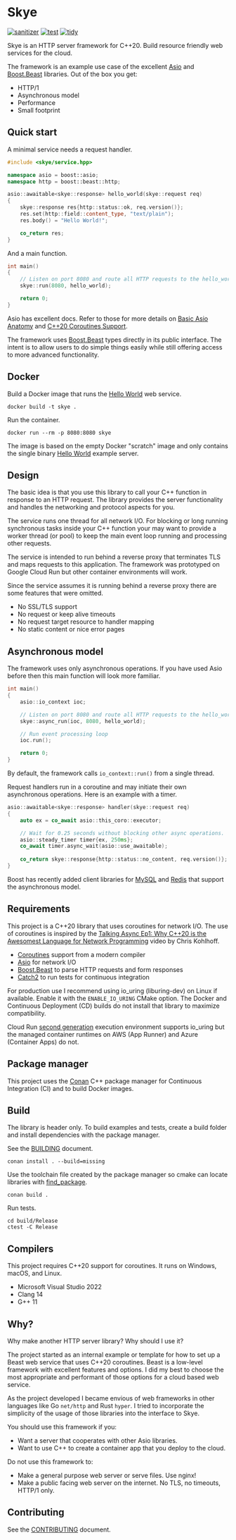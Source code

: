 # Skye

[![sanitizer](https://github.com/luketokheim/skye/actions/workflows/sanitizer.yaml/badge.svg)](https://github.com/luketokheim/skye/actions/workflows/sanitizer.yaml)
[![test](https://github.com/luketokheim/skye/actions/workflows/test.yaml/badge.svg)](https://github.com/luketokheim/skye/actions/workflows/test.yaml)
[![tidy](https://github.com/luketokheim/skye/actions/workflows/tidy.yaml/badge.svg)](https://github.com/luketokheim/skye/actions/workflows/tidy.yaml)

Skye is an HTTP server framework for C++20. Build resource friendly web services
for the cloud.

The framework is an example use case of the excellent [Asio](https://think-async.com/Asio/) and
[Boost.Beast](https://github.com/boostorg/beast) libraries. Out of the box you get:

- HTTP/1
- Asynchronous model
- Performance
- Small footprint

## Quick start

A minimal service needs a request handler.

```cpp
#include <skye/service.hpp>

namespace asio = boost::asio;
namespace http = boost::beast::http;

asio::awaitable<skye::response> hello_world(skye::request req)
{
    skye::response res{http::status::ok, req.version()};
    res.set(http::field::content_type, "text/plain");
    res.body() = "Hello World!";

    co_return res;
}
```

And a main function.

```cpp
int main()
{
    // Listen on port 8080 and route all HTTP requests to the hello_world handler
    skye::run(8080, hello_world);

    return 0;
}
```

Asio has excellent docs. Refer to those for more details on
[Basic Asio Anatomy](https://think-async.com/Asio/asio-1.26.0/doc/asio/overview/basics.html)
and [C++20 Coroutines Support](https://think-async.com/Asio/asio-1.26.0/doc/asio/overview/composition/cpp20_coroutines.html).

The framework uses [Boost.Beast](https://www.boost.org/doc/libs/release/libs/beast/doc/html/index.html)
types directly in its public interface. The intent is to allow users to do simple things easily
while still offering access to more advanced functionality.

## Docker

Build a Docker image that runs the [Hello World](examples/hello.cpp) web service.

```console
docker build -t skye .
```

Run the container.

```console
docker run --rm -p 8080:8080 skye
```

The image is based on the empty Docker "scratch" image and only contains the
single binary [Hello World](examples/hello.cpp) example server.

## Design

The basic idea is that you use this library to call your C++ function in response
to an HTTP request. The library provides the server functionality and handles the
networking and protocol aspects for you.

The service runs one thread for all network I/O. For blocking or long running
synchronous tasks inside your C++ function your may want to provide a worker
thread (or pool) to keep the main event loop running and processing other requests.

The service is intended to run behind a reverse proxy that terminates TLS and
maps requests to this application. The framework was prototyped on Google Cloud
Run but other container environments will work.

Since the service assumes it is running behind a reverse proxy there are some
features that were omitted.

- No SSL/TLS support
- No request or keep alive timeouts
- No request target resource to handler mapping
- No static content or nice error pages

## Asynchronous model

The framework uses only asynchronous operations. If you have used Asio before then
this main function will look more familiar.

```cpp
int main()
{
    asio::io_context ioc;

    // Listen on port 8080 and route all HTTP requests to the hello_world handler
    skye::async_run(ioc, 8080, hello_world);

    // Run event processing loop
    ioc.run();

    return 0;
}
```

By default, the framework calls `io_context::run()` from a single thread.

Request handlers run in a coroutine and may initiate their own asynchronous 
operations. Here is an example with a timer.

```cpp
asio::awaitable<skye::response> handler(skye::request req)
{
    auto ex = co_await asio::this_coro::executor;

    // Wait for 0.25 seconds without blocking other async operations.
    asio::steady_timer timer{ex, 250ms};
    co_await timer.async_wait(asio::use_awaitable);
    
    co_return skye::response{http::status::no_content, req.version()};
}
```

Boost has recently added client libraries for [MySQL](https://github.com/boostorg/mysql)
and [Redis](https://github.com/boostorg/redis) that support the asynchronous model.

## Requirements

This project is a C++20 library that uses coroutines for network I/O. The use
of coroutines is inspired by the [Talking Async Ep1: Why C++20 is the Awesomest
Language for Network Programming](https://youtu.be/icgnqFM-aY4) video by Chris
Kohlhoff.

- [Coroutines](https://en.cppreference.com/w/cpp/language/coroutines) support from a modern compiler
- [Asio](https://think-async.com/Asio/) for network I/O
- [Boost.Beast](https://github.com/boostorg/beast) to parse HTTP requests and form responses
- [Catch2](https://github.com/catchorg/Catch2) to run tests for continuous integration

For production use I recommend using io_uring (liburing-dev) on Linux if available. Enable it with
the `ENABLE_IO_URING` CMake option. The Docker and Continuous Deployment (CD) builds do not
install that library to maximize compatibility.

Cloud Run [second generation](https://cloud.google.com/run/docs/about-execution-environments)
execution environment supports io_uring but the managed container runtimes on
AWS (App Runner) and Azure (Container Apps) do not.

## Package manager

This project uses the [Conan](https://conan.io/) C++ package manager for
Continuous Integration (CI) and to build Docker images.

## Build

The library is header only. To build examples and tests, create a build folder
and install dependencies with the package manager.

See the [BUILDING](BUILDING.md) document.

```console
conan install . --build=missing
```

Use the toolchain file created by the package manager so cmake can locate
libraries with [find_package](https://cmake.org/cmake/help/latest/command/find_package.html).

```console
conan build .
```

Run tests.

```console
cd build/Release
ctest -C Release
```

## Compilers

This project requires C++20 support for coroutines. It runs on Windows, macOS,
and Linux.

- Microsoft Visual Studio 2022
- Clang 14
- G++ 11

## Why?

Why make another HTTP server library? Why should I use it?

The project started as an internal example or template for how to set up a Beast web service
that uses C++20 coroutines. Beast is a low-level framework with excellent features and options.
I did my best to choose the most appropriate and performant of those options for a cloud based web
service.

As the project developed I became envious of web frameworks in other languages like
Go `net/http` and Rust `hyper`. I tried to incorporate the simplicity of the usage of those
libraries into the interface to Skye.

You should use this framework if you:

- Want a server that cooperates with other Asio libraries.
- Want to use C++ to create a container app that you deploy to the cloud.

Do not use this framework to:

- Make a general purpose web server or serve files. Use nginx!
- Make a public facing web server on the internet. No TLS, no timeouts, HTTP/1 only.

## Contributing

See the [CONTRIBUTING](CONTRIBUTING.md) document.
